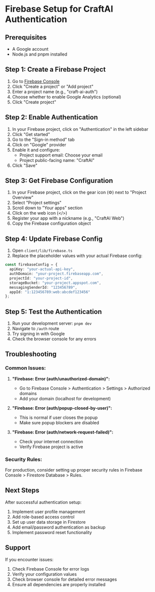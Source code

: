 # Firebase Setup for CraftAI Authentication

## Prerequisites
- A Google account
- Node.js and pnpm installed

## Step 1: Create a Firebase Project

1. Go to [Firebase Console](https://console.firebase.google.com/)
2. Click "Create a project" or "Add project"
3. Enter a project name (e.g., "craft-ai-auth")
4. Choose whether to enable Google Analytics (optional)
5. Click "Create project"

## Step 2: Enable Authentication

1. In your Firebase project, click on "Authentication" in the left sidebar
2. Click "Get started"
3. Go to the "Sign-in method" tab
4. Click on "Google" provider
5. Enable it and configure:
   - Project support email: Choose your email
   - Project public-facing name: "CraftAI"
6. Click "Save"

## Step 3: Get Firebase Configuration

1. In your Firebase project, click on the gear icon (⚙️) next to "Project Overview"
2. Select "Project settings"
3. Scroll down to "Your apps" section
4. Click on the web icon (</>)
5. Register your app with a nickname (e.g., "CraftAI Web")
6. Copy the Firebase configuration object

## Step 4: Update Firebase Config

1. Open `client/lib/firebase.ts`
2. Replace the placeholder values with your actual Firebase config:

```typescript
const firebaseConfig = {
  apiKey: "your-actual-api-key",
  authDomain: "your-project.firebaseapp.com",
  projectId: "your-project-id",
  storageBucket: "your-project.appspot.com",
  messagingSenderId: "123456789",
  appId: "1:123456789:web:abcdef123456"
};
```

## Step 5: Test the Authentication

1. Run your development server: `pnpm dev`
2. Navigate to `/auth` route
3. Try signing in with Google
4. Check the browser console for any errors

## Troubleshooting

### Common Issues:

1. **"Firebase: Error (auth/unauthorized-domain)":**
   - Go to Firebase Console > Authentication > Settings > Authorized domains
   - Add your domain (localhost for development)

2. **"Firebase: Error (auth/popup-closed-by-user)":**
   - This is normal if user closes the popup
   - Make sure popup blockers are disabled

3. **"Firebase: Error (auth/network-request-failed)":**
   - Check your internet connection
   - Verify Firebase project is active

### Security Rules:

For production, consider setting up proper security rules in Firebase Console > Firestore Database > Rules.

## Next Steps

After successful authentication setup:

1. Implement user profile management
2. Add role-based access control
3. Set up user data storage in Firestore
4. Add email/password authentication as backup
5. Implement password reset functionality

## Support

If you encounter issues:
1. Check Firebase Console for error logs
2. Verify your configuration values
3. Check browser console for detailed error messages
4. Ensure all dependencies are properly installed


